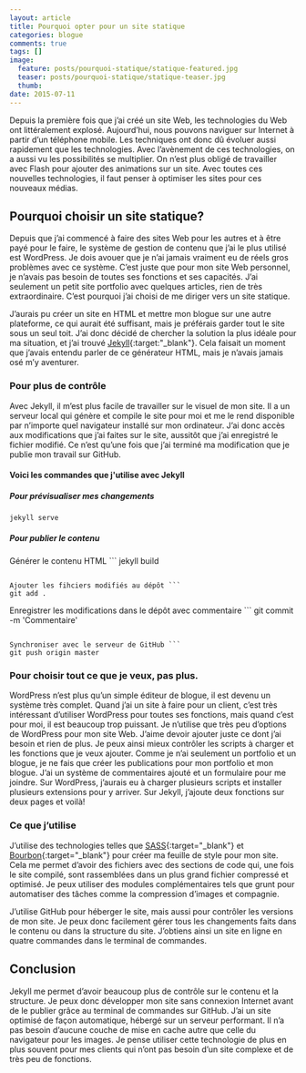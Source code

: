 ```yaml
---
layout: article
title: Pourquoi opter pour un site statique
categories: blogue
comments: true
tags: []
image:
  feature: posts/pourquoi-statique/statique-featured.jpg
  teaser: posts/pourquoi-statique/statique-teaser.jpg
  thumb:
date: 2015-07-11
---
```


Depuis la première fois que j’ai créé un site Web, les technologies du Web ont littéralement explosé. Aujourd’hui, nous pouvons naviguer sur Internet à partir d’un téléphone mobile. Les techniques ont donc dû évoluer aussi rapidement que les technologies. Avec l’avènement de ces technologies, on a aussi vu les possibilités se multiplier. On n’est plus obligé de travailler avec Flash pour ajouter des animations sur un site. Avec toutes ces nouvelles technologies, il faut penser à optimiser les sites pour ces nouveaux médias.

## Pourquoi choisir un site statique?

Depuis que j’ai commencé à faire des sites Web pour les autres et à être payé pour le faire, le système de gestion de contenu que j’ai le plus utilisé est WordPress. Je dois avouer que je n’ai jamais vraiment eu de réels gros problèmes avec ce système. C’est juste que pour mon site Web personnel, je n’avais pas besoin de toutes ses fonctions et ses capacités. J’ai seulement un petit site portfolio avec quelques articles, rien de très extraordinaire. C’est pourquoi j’ai choisi de me diriger vers un site statique.

J’aurais pu créer un site en HTML et mettre mon blogue sur une autre plateforme, ce qui aurait été suffisant, mais je préférais garder tout le site sous un seul toit. J’ai donc décidé de chercher la solution la plus idéale pour ma situation, et j’ai trouvé [Jekyll](http://jekyllrb.com){:target:"_blank"}. Cela faisait un moment que j’avais entendu parler de ce générateur HTML, mais je n’avais jamais osé m’y aventurer.

### Pour plus de contrôle

Avec Jekyll, il m’est plus facile de travailler sur le visuel de mon site. Il a un serveur local qui génère et compile le site pour moi et me le rend disponible par n’importe quel navigateur installé sur mon ordinateur. J’ai donc accès aux modifications que j’ai faites sur le site, aussitôt que j’ai enregistré le fichier modifié. Ce n’est qu’une fois que j’ai terminé ma modification que je publie mon travail sur GitHub.

#### Voici les commandes que j'utilise avec Jekyll

##### Pour prévisualiser mes changements

```
jekyll serve
```

##### Pour publier le contenu 

Générer le contenu HTML ```
jekyll build
```

Ajouter les fihciers modifiés au dépôt ```
git add .
```

Enregistrer les modifications dans le dépôt avec commentaire ```
git commit -m 'Commentaire'
```

Synchroniser avec le serveur de GitHub ```
git push origin master
```

### Pour choisir tout ce que je veux, pas plus.

WordPress n’est plus qu’un simple éditeur de blogue, il est devenu un système très complet. Quand j’ai un site à faire pour un client, c’est très intéressant d’utiliser WordPress pour toutes ses fonctions, mais quand c’est pour moi, il est beaucoup trop puissant. Je n’utilise que très peu d’options de WordPress pour mon site Web. J’aime devoir ajouter juste ce dont j’ai besoin et rien de plus. Je peux ainsi mieux contrôler les scripts à charger et les fonctions que je veux ajouter. Comme je n’ai seulement un portfolio et un blogue, je ne fais que créer les publications pour mon portfolio et mon blogue. J’ai un système de commentaires ajouté et un formulaire pour me joindre. Sur WordPress, j’aurais eu à charger plusieurs scripts et installer plusieurs extensions pour y arriver. Sur Jekyll, j’ajoute deux fonctions sur deux pages et voilà!

### Ce que j’utilise

J’utilise des technologies telles que [SASS](http://sass-lang.com){:target="_blank"} et [Bourbon](http://bourbon.io){:target="_blank"} pour créer ma feuille de style pour mon site. Cela me permet d’avoir des fichiers avec des sections de code qui, une fois le site compilé, sont rassemblées dans un plus grand fichier compressé et optimisé. Je peux utiliser des modules complémentaires tels que grunt pour automatiser des tâches comme la compression d’images et compagnie.

J’utilise GitHub pour héberger le site, mais aussi pour contrôler les versions de mon site. Je peux donc facilement gérer tous les changements faits dans le contenu ou dans la structure du site. J’obtiens ainsi un site en ligne en quatre commandes dans le terminal de commandes.

## Conclusion

Jekyll me permet d’avoir beaucoup plus de contrôle sur le contenu et la structure. Je peux donc développer mon site sans connexion Internet avant de le publier grâce au terminal de commandes sur GitHub. J’ai un site optimisé de façon automatique, hébergé sur un serveur performant. Il n’a pas besoin d’aucune couche de mise en cache autre que celle du navigateur pour les images. Je pense utiliser cette technologie de plus en plus souvent pour mes clients qui n’ont pas besoin d’un site complexe et de très peu de fonctions.
